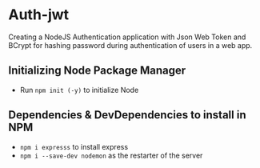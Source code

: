 # Auth-jwt
Creating a NodeJS Authentication application with Json Web Token and BCrypt for hashing password during authentication of users in a web app.

## Initializing Node Package Manager
- Run `npm init (-y)` to initialize Node

## Dependencies & DevDependencies to install in NPM
- `npm i expresss` to install express
- `npm i --save-dev nodemon` as the restarter of the server